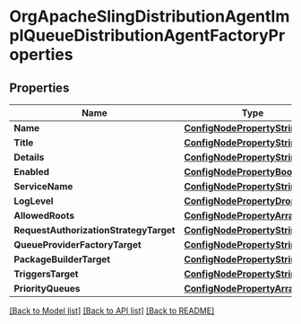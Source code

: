 # OrgApacheSlingDistributionAgentImplQueueDistributionAgentFactoryProperties

## Properties
Name | Type | Description | Notes
------------ | ------------- | ------------- | -------------
**Name** | [**ConfigNodePropertyString**](configNodePropertyString.md) |  | [optional] 
**Title** | [**ConfigNodePropertyString**](configNodePropertyString.md) |  | [optional] 
**Details** | [**ConfigNodePropertyString**](configNodePropertyString.md) |  | [optional] 
**Enabled** | [**ConfigNodePropertyBoolean**](configNodePropertyBoolean.md) |  | [optional] 
**ServiceName** | [**ConfigNodePropertyString**](configNodePropertyString.md) |  | [optional] 
**LogLevel** | [**ConfigNodePropertyDropDown**](configNodePropertyDropDown.md) |  | [optional] 
**AllowedRoots** | [**ConfigNodePropertyArray**](configNodePropertyArray.md) |  | [optional] 
**RequestAuthorizationStrategyTarget** | [**ConfigNodePropertyString**](configNodePropertyString.md) |  | [optional] 
**QueueProviderFactoryTarget** | [**ConfigNodePropertyString**](configNodePropertyString.md) |  | [optional] 
**PackageBuilderTarget** | [**ConfigNodePropertyString**](configNodePropertyString.md) |  | [optional] 
**TriggersTarget** | [**ConfigNodePropertyString**](configNodePropertyString.md) |  | [optional] 
**PriorityQueues** | [**ConfigNodePropertyArray**](configNodePropertyArray.md) |  | [optional] 

[[Back to Model list]](../README.md#documentation-for-models) [[Back to API list]](../README.md#documentation-for-api-endpoints) [[Back to README]](../README.md)


